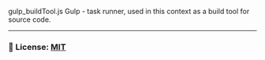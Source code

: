 gulp_buildTool.js
Gulp - task runner, used in this context as a build tool for source code.

___

### 🔑 License: [MIT](/.github/LICENSE)

